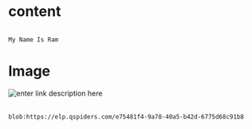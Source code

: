 # content
######       
    My Name Is Ram


# Image
![enter link description here](blob:https://elp.qspiders.com/e75481f4-9a78-40a5-b42d-6775d68c91b8)

######
    blob:https://elp.qspiders.com/e75481f4-9a78-40a5-b42d-6775d68c91b8  